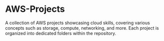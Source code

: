 # AWS-Projects
A collection of AWS projects showcasing cloud skills, covering various concepts such as storage, compute, networking, and more. Each project is organized into dedicated folders within the repository.
